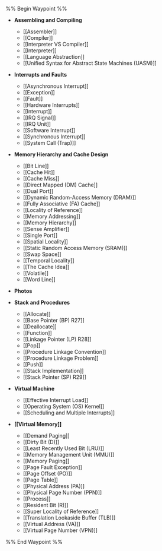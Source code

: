%% Begin Waypoint %%
- **Assembling and Compiling**
	- [[Assembler]]
	- [[Compiler]]
	- [[Interpreter VS Compiler]]
	- [[Interpreter]]
	- [[Language Abstraction]]
	- [[Unified Syntax for Abstract State Machines (UASM)]]
- **Interrupts and Faults**
	- [[Asynchronous Interrupt]]
	- [[Exception]]
	- [[Fault]]
	- [[Hardware Interrupts]]
	- [[Interrupt]]
	- [[IRQ Signal]]
	- [[IRQ Unit]]
	- [[Software Interrupt]]
	- [[Synchronous Interrupt]]
	- [[System Call (Trap)]]
- **Memory Hierarchy and Cache Design**
	- [[Bit Line]]
	- [[Cache Hit]]
	- [[Cache Miss]]
	- [[Direct Mapped (DM) Cache]]
	- [[Dual Port]]
	- [[Dynamic Random-Access Memory (DRAM)]]
	- [[Fully Associative (FA) Cache]]
	- [[Locality of Reference]]
	- [[Memory Addressing]]
	- [[Memory Hierarchy]]
	- [[Sense Amplifier]]
	- [[Single Port]]
	- [[Spatial Locality]]
	- [[Static Random Access Memory (SRAM)]]
	- [[Swap Space]]
	- [[Temporal Locality]]
	- [[The Cache Idea]]
	- [[Volatile]]
	- [[Word Line]]
- **Photos**

- **Stack and Procedures**
	- [[Allocate]]
	- [[Base Pointer (BP) R27]]
	- [[Deallocate]]
	- [[Function]]
	- [[Linkage Pointer (LP) R28]]
	- [[Pop]]
	- [[Procedure Linkage Convention]]
	- [[Procedure Linkage Problem]]
	- [[Push]]
	- [[Stack Implementation]]
	- [[Stack Pointer (SP) R29]]
- **Virtual Machine**
	- [[Effective Interrupt Load]]
	- [[Operating System (OS) Kernel]]
	- [[Scheduling and Multiple Interrupts]]
- **[[Virtual Memory]]**
	- [[Demand Paging]]
	- [[Dirty Bit (D)]]
	- [[Least Recently Used Bit (LRU)]]
	- [[Memory Management Unit (MMU)]]
	- [[Memory Paging]]
	- [[Page Fault Exception]]
	- [[Page Offset (PO)]]
	- [[Page Table]]
	- [[Physical Address (PA)]]
	- [[Physical Page Number (PPN)]]
	- [[Process]]
	- [[Resident Bit (R)]]
	- [[Super Locality of Reference]]
	- [[Translation Lookaside Buffer (TLB)]]
	- [[Virtual Address (VA)]]
	- [[Virtual Page Number (VPN)]]

%% End Waypoint %%